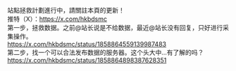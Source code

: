 站點拯救計劃進行中，請關註本頁的更新！<br>
推特（X）：<a href="https://x.com/hkbdsmc/status/1858860947433287718" target="_blank">https://x.com/hkbdsmc</a><br>
第一步，拯救数据。之前@站长说是不给数据，最近@站长没有回复，只好进行采集操作。<br>
<a href="https://x.com/hkbdsmc/status/1858864559139987483" target="_blank">https://x.com/hkbdsmc/status/1858864559139987483</a><br>
第二步，找一个可以合法发布数据的服务器。这个头大中...有了解的吗？<br>
<a href="https://x.com/hkbdsmc/status/1858864898387628351" target="_blank">https://x.com/hkbdsmc/status/1858864898387628351</a><br>
